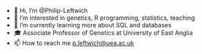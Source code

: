 - 👋 Hi, I’m @Philip-Leftwich
- 👀 I’m interested in genetics, R programming, statistics, teaching
- 🌱 I’m currently learning more about SQL and databases
- 🎓 Associate Professor of Genetics at University of East Anglia
- 📫 How to reach me p.leftwich@uea.ac.uk


